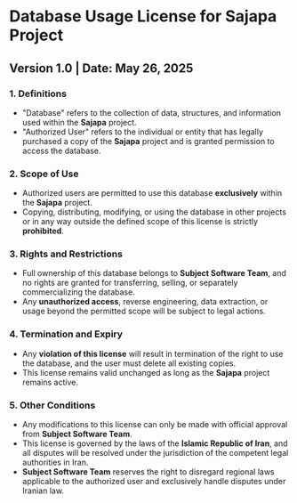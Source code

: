 # Database Usage License for Sajapa Project
## Version 1.0 | Date: May 26, 2025

### **1. Definitions**  
- "Database" refers to the collection of data, structures, and information used within the **Sajapa** project.  
- "Authorized User" refers to the individual or entity that has legally purchased a copy of the **Sajapa** project and is granted permission to access the database.  

### **2. Scope of Use**  
- Authorized users are permitted to use this database **exclusively** within the **Sajapa** project.  
- Copying, distributing, modifying, or using the database in other projects or in any way outside the defined scope of this license is strictly **prohibited**.  

### **3. Rights and Restrictions**  
- Full ownership of this database belongs to **Subject Software Team**, and no rights are granted for transferring, selling, or separately commercializing the database.  
- Any **unauthorized access**, reverse engineering, data extraction, or usage beyond the permitted scope will be subject to legal actions.  

### **4. Termination and Expiry**  
- Any **violation of this license** will result in termination of the right to use the database, and the user must delete all existing copies.  
- This license remains valid unchanged as long as the **Sajapa** project remains active.  

### **5. Other Conditions**  
- Any modifications to this license can only be made with official approval from **Subject Software Team**.  
- This license is governed by the laws of the **Islamic Republic of Iran**, and all disputes will be resolved under the jurisdiction of the competent legal authorities in Iran.  
- **Subject Software Team** reserves the right to disregard regional laws applicable to the authorized user and exclusively handle disputes under Iranian law.  
